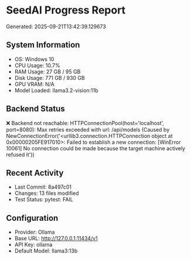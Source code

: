 # SeedAI Progress Report
Generated: 2025-09-21T13:42:39.129673

## System Information
- OS: Windows 10
- CPU Usage: 10.7%
- RAM Usage: 27 GB / 95 GB
- Disk Usage: 771 GB / 930 GB
- GPU VRAM: N/A
- Model Loaded: llama3.2-vision:11b

## Backend Status
❌ Backend not reachable: HTTPConnectionPool(host='localhost', port=8080): Max retries exceeded with url: /api/models (Caused by NewConnectionError('<urllib3.connection.HTTPConnection object at 0x00000205FE917010>: Failed to establish a new connection: [WinError 10061] No connection could be made because the target machine actively refused it'))

## Recent Activity
- Last Commit: 8a497c01
- Changes: 13 files modified
- Test Status: pytest: FAIL

## Configuration
- Provider: Ollama
- Base URL: http://127.0.0.1:11434/v1
- API Key: ollama
- Default Model: llama3:13b
